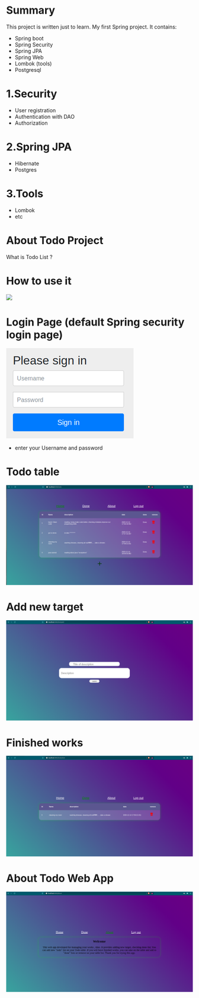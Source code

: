 # Summary
 This project is written just to learn. My first Spring project. It contains:
 
  *  Spring boot
  *  Spring Security
  *  Spring JPA
  *  Spring Web
  *  Lombok (tools)
  *  Postgresql

#  1.Security

* User registration
* Authentication with DAO
* Authorization 

# 2.Spring JPA

* Hibernate
* Postgres

# 3.Tools

* Lombok
* etc


# About Todo Project

What is Todo List ?


# How to use it
![](img/signup.png)





# Login Page (default Spring security login page)
![](img/login.png)
* enter your Username and password


# Todo table
![](img/list.png)

# Add new target
![](img/addtarget.png)


# Finished works
![](img/done.png)

# About Todo Web App
![](img/about.png)
